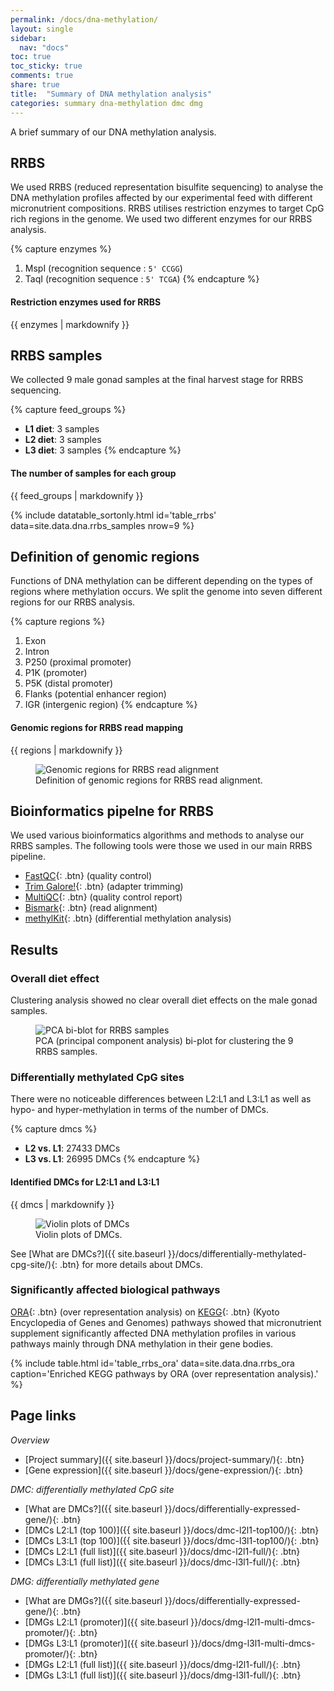 ```yaml
---
permalink: /docs/dna-methylation/
layout: single
sidebar:
  nav: "docs"
toc: true
toc_sticky: true
comments: true
share: true
title:  "Summary of DNA methylation analysis"
categories: summary dna-methylation dmc dmg
---
```

A brief summary of our DNA methylation analysis.

## RRBS

We used RRBS (reduced representation bisulfite sequencing) to analyse the DNA methylation profiles affected by our experimental feed with different micronutrient compositions. RRBS utilises restriction enzymes to target CpG rich regions in the genome. We used two different enzymes for our RRBS analysis.

{% capture enzymes %}
1. MspI (recognition sequence : `5' CCGG`)
2. TaqI (recognition sequence : `5' TCGA`)
{% endcapture %}

<div class="notice">
  <h4 class="no_toc">Restriction enzymes used for RRBS</h4>
  {{ enzymes | markdownify }}
</div>

## RRBS samples
We collected 9 male gonad samples at the final harvest stage for RRBS sequencing.

{% capture feed_groups %}
- **L1 diet**: 3 samples
- **L2 diet**: 3 samples
- **L3 diet**: 3 samples
{% endcapture %}

<div class="notice">
  <h4 class="no_toc">The number of samples for each group</h4>
  {{ feed_groups | markdownify }}
</div>

{% include datatable_sortonly.html id='table_rrbs'
  data=site.data.dna.rrbs_samples nrow=9 %}

## Definition of genomic regions
Functions of DNA methylation can be different depending on the types of regions where methylation occurs.
We split the genome into seven different regions for our RRBS analysis.

{% capture regions %}
1. Exon
2. Intron
3. P250 (proximal promoter)
4. P1K (promoter)
5. P5K (distal promoter)
6. Flanks (potential enhancer region)
7. IGR (intergenic region)
{% endcapture %}

<div class="notice">
  <h4 class="no_toc">Genomic regions for RRBS read mapping</h4>
  {{ regions | markdownify }}
</div>

<figure>
  <img src="{{ site.baseurl }}/assets/images/dna/genomic_regions_gonad.svg" alt="Genomic regions for RRBS read alignment" >
  <figcaption>Definition of genomic regions for RRBS read alignment.</figcaption>
</figure>

## Bioinformatics pipelne for RRBS
We used various bioinformatics algorithms and methods to analyse our RRBS samples.
The following tools were those we used in our main RRBS pipeline.
- [FastQC](https://cutadapt.readthedocs.io/en/stable/){: .btn} (quality control)
- [Trim Galore!](https://www.bioinformatics.babraham.ac.uk/projects/trim_galore/){: .btn} (adapter trimming)
- [MultiQC](https://multiqc.info/){: .btn} (quality control report)
- [Bismark](https://www.bioinformatics.babraham.ac.uk/projects/bismark/){: .btn} (read alignment)
- [methylKit](https://bioconductor.org/packages/methylKit/){: .btn} (differential methylation analysis)

## Results
### Overall diet effect
Clustering analysis showed no clear overall diet effects on the male gonad samples.
<figure>
    <img src="{{ site.baseurl }}/assets/images/dna/rrbs_pca_gonad_p.svg" alt="PCA bi-blot for RRBS samples" >
    <figcaption>PCA (principal component analysis) bi-plot for clustering the 9 RRBS samples.</figcaption>
</figure>

### Differentially methylated CpG sites
There were no noticeable differences between L2:L1 and L3:L1 as well as hypo- and hyper-methylation in terms of the number of DMCs.

{% capture dmcs %}
- **L2 vs. L1**: 27433 DMCs
- **L3 vs. L1**: 26995 DMCs
{% endcapture %}

<div class="notice">
  <h4 class="no_toc">Identified DMCs for L2:L1 and L3:L1</h4>
  {{ dmcs | markdownify }}
</div>

<figure>
    <img src="{{ site.baseurl }}/assets/images/dna/dmc_gonad.png" alt="Violin plots of DMCs">
    <figcaption>Violin plots of DMCs.</figcaption>
</figure>

See [What are DMCs?]({{ site.baseurl }}/docs/differentially-methylated-cpg-site/){: .btn} for more details about DMCs.

### Significantly affected biological pathways
[ORA](https://doi.org/10.1093/bioinformatics/bth456){: .btn} (over representation analysis) on [KEGG](https://www.genome.jp/kegg/){: .btn} (Kyoto Encyclopedia of Genes and Genomes) pathways showed that micronutrient supplement significantly affected DNA methylation profiles in various pathways mainly through DNA methylation in their gene bodies.

{% include table.html id='table_rrbs_ora' data=site.data.dna.rrbs_ora
   caption='Enriched KEGG pathways by ORA (over representation analysis).' %}

## Page links
*Overview*
- [Project summary]({{ site.baseurl }}/docs/project-summary/){: .btn}
- [Gene expression]({{ site.baseurl }}/docs/gene-expression/){: .btn}

*DMC: differentially methylated CpG site*
- [What are DMCs?]({{ site.baseurl }}/docs/differentially-expressed-gene/){: .btn}
- [DMCs L2:L1 (top 100)]({{ site.baseurl }}/docs/dmc-l2l1-top100/){: .btn}
- [DMCs L3:L1 (top 100)]({{ site.baseurl }}/docs/dmc-l3l1-top100/){: .btn}
- [DMCs L2:L1 (full list)]({{ site.baseurl }}/docs/dmc-l2l1-full/){: .btn}
- [DMCs L3:L1 (full list)]({{ site.baseurl }}/docs/dmc-l3l1-full/){: .btn}

*DMG: differentially methylated gene*
- [What are DMGs?]({{ site.baseurl }}/docs/differentially-expressed-gene/){: .btn}
- [DMGs L2:L1 (promoter)]({{ site.baseurl }}/docs/dmg-l2l1-multi-dmcs-promoter/){: .btn}
- [DMGs L3:L1 (promoter)]({{ site.baseurl }}/docs/dmg-l3l1-multi-dmcs-promoter/){: .btn}
- [DMGs L2:L1 (full list)]({{ site.baseurl }}/docs/dmg-l2l1-full/){: .btn}
- [DMGs L3:L1 (full list)]({{ site.baseurl }}/docs/dmg-l3l1-full/){: .btn}
